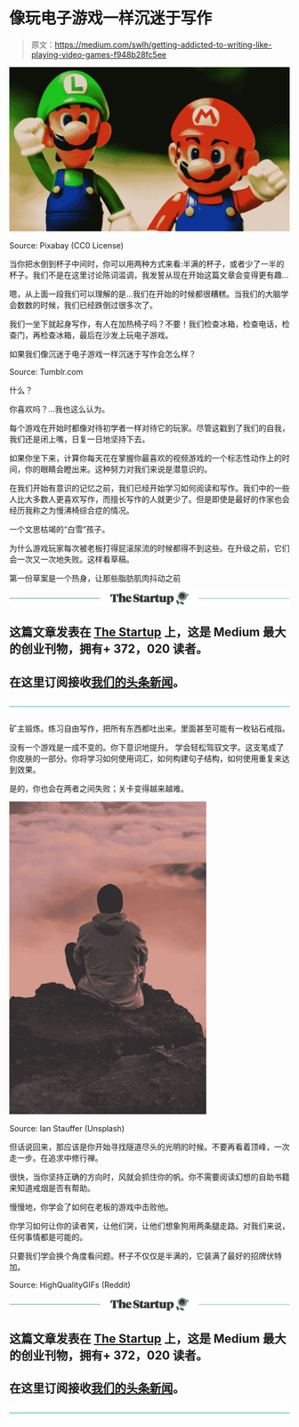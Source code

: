 # 像玩电子游戏一样沉迷于写作

> 原文：<https://medium.com/swlh/getting-addicted-to-writing-like-playing-video-games-f948b28fc5ee>

![](img/0a55e804b4a6b4d6e9e72c256c79e53e.png)

Source: Pixabay (CC0 License)

当你把水倒到杯子中间时，你可以用两种方式来看:半满的杯子，或者少了一半的杯子。我们不是在这里讨论陈词滥调，我发誓从现在开始这篇文章会变得更有趣…

嗯，从上面一段我们可以理解的是…我们在开始的时候都很糟糕。当我们的大脑学会数数的时候，我们已经跌倒过很多次了。

我们一坐下就起身写作，有人在加热椅子吗？不要！我们检查冰箱，检查电话，检查门，再检查冰箱，最后在沙发上玩电子游戏。

如果我们像沉迷于电子游戏一样沉迷于写作会怎么样？

Source: Tumblr.com

什么？

你喜欢吗？…我也这么认为。

每个游戏在开始时都像对待初学者一样对待它的玩家。尽管这戳到了我们的自我，我们还是闭上嘴，日复一日地坚持下去。

如果你坐下来，计算你每天花在掌握你最喜欢的视频游戏的一个标志性动作上的时间，你的眼睛会瞪出来。这种努力对我们来说是潜意识的。

在我们开始有意识的记忆之前，我们已经开始学习如何阅读和写作。我们中的一些人比大多数人更喜欢写作，而擅长写作的人就更少了。但是即使是最好的作家也会经历我称之为慢沸椅综合症的情况。

一个文思枯竭的“白雪”孩子。

为什么游戏玩家每次被老板打得屁滚尿流的时候都得不到这些。在升级之前，它们会一次又一次地失败。这样看草稿。

第一份草案是一个热身，让那些脂肪肌肉抖动之前

[![](img/308a8d84fb9b2fab43d66c117fcc4bb4.png)](https://medium.com/swlh)

## 这篇文章发表在 [The Startup](https://medium.com/swlh) 上，这是 Medium 最大的创业刊物，拥有+ 372，020 读者。

## 在这里订阅接收[我们的头条新闻](http://growthsupply.com/the-startup-newsletter/)。

[![](img/b0164736ea17a63403e660de5dedf91a.png)](https://medium.com/swlh)

矿主锻炼。练习自由写作，把所有东西都吐出来。里面甚至可能有一枚钻石戒指。

没有一个游戏是一成不变的。你下意识地提升。
学会轻松驾驭文字。这支笔成了你皮肤的一部分。你将学习如何使用词汇，如何构建句子结构，如何使用重复来达到效果。

是的，你也会在两者之间失败；关卡变得越来越难。

![](img/eb61a865fb4ed2ee4b664b686754e591.png)

Source: Ian Stauffer (Unsplash)

但话说回来，那应该是你开始寻找隧道尽头的光明的时候。不要再看着顶峰，一次走一步。在追求中修行禅。

很快，当你坚持正确的方向时，风就会抓住你的帆。你不需要阅读幻想的自助书籍来知道戒烟是否有帮助。

慢慢地，你学会了如何在老板的游戏中击败他。

你学习如何让你的读者笑，让他们哭，让他们想象狗用两条腿走路。对我们来说，任何事情都是可能的。

只要我们学会换个角度看问题。杯子不仅仅是半满的，它装满了最好的招牌伏特加。

Source: HighQualityGIFs (Reddit)

[![](img/308a8d84fb9b2fab43d66c117fcc4bb4.png)](https://medium.com/swlh)

## 这篇文章发表在 [The Startup](https://medium.com/swlh) 上，这是 Medium 最大的创业刊物，拥有+ 372，020 读者。

## 在这里订阅接收[我们的头条新闻](http://growthsupply.com/the-startup-newsletter/)。

[![](img/b0164736ea17a63403e660de5dedf91a.png)](https://medium.com/swlh)